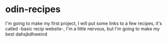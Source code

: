 # odin-recipes
I'm going to make my first project, I will put some links to a few recipes, it's called -basic recip website-, I'm a little nervous, but I'm going to make my best dahsjkdhweind